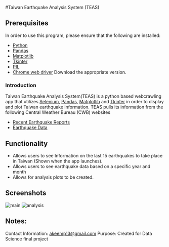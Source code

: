 #Taiwan Earthquake Analysis System (TEAS)

## Prerequisites
In order to use this program, please ensure that the following are installed:
- [Python](https://www.python.org/downloads/)
- [Pandas](https://pypi.org/project/pandas/)
- [Matplotlib](https://pypi.org/project/matplotlib/)
- [Tkinter](https://docs.python.org/3/library/tkinter.html)
- [PIL](https://pypi.org/project/Pillow/)
- [Chrome web driver](https://chromedriver.chromium.org/downloads) Download the appropriate version.

### Introduction

Taiwan Earthquake Analysis System(TEAS) is a python based webcrawling app that utilizes [Selenium](https://www.selenium.dev/documentation/), [Pandas](https://pandas.pydata.org/), [Matplotlib](https://matplotlib.org/) and [Tkinter](https://docs.python.org/3/library/tkinter.html) in order to display and plot Taiwan earthquake information.
TEAS pulls its information from the following Central Weather Bureau (CWB) websites
 - [Recent Earthquake Reports](https://www.cwb.gov.tw/V8/E/E/index.html)
 - [Earthquake Data](https://scweb.cwb.gov.tw/en-us/earthquake/data/)

## Functionality
- Allows users to see Information on the last 15 earthquakes to take place in Taiwan (Shown when the app launches).
- Allows users to see earthquake data based on a specific year and month
- Allows for analysis plots to be created.

## Screenshots
![main](https://user-images.githubusercontent.com/25711110/173297036-0b6325a3-2269-44ad-8dc9-3e724c30d7b7.png)
![analysis](https://user-images.githubusercontent.com/25711110/173297218-6907543f-2de3-491e-bdab-7efd0d1ba0ac.png)
 


 ## Notes:
 Contact Information: akeemp13@gmail.com
 Purpose: Created for Data Science final project


